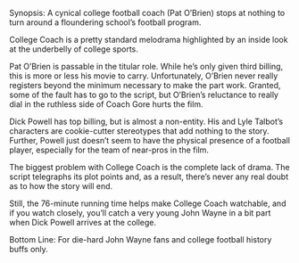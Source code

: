 Synopsis: A cynical college football coach (Pat O’Brien) stops at nothing to turn around a floundering school’s football program.

College Coach is a pretty standard melodrama highlighted by an inside look at the underbelly of college sports.

Pat O’Brien is passable in the titular role.  While he’s only given third billing, this is more or less his movie to carry.  Unfortunately, O’Brien never really registers beyond the minimum necessary to make the part work.  Granted, some of the fault has to go to the script, but O’Brien’s reluctance to really dial in the ruthless side of Coach Gore hurts the film.

Dick Powell has top billing, but is almost a non-entity.  His and Lyle Talbot’s characters are cookie-cutter stereotypes that add nothing to the story.  Further, Powell just doesn’t seem to have the physical presence of a football player, especially for the team of near-pros in the film.

The biggest problem with College Coach is the complete lack of drama.  The script telegraphs its plot points and, as a result, there’s never any real doubt as to how the story will end.

Still, the 76-minute running time helps make College Coach watchable, and if you watch closely, you’ll catch a very young John Wayne in a bit part when Dick Powell arrives at the college.

Bottom Line: For die-hard John Wayne fans and college football history buffs only.
